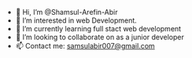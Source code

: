 - 👋 Hi, I’m @Shamsul-Arefin-Abir
- 👀 I’m interested in web Development.
- 🌱 I’m currently learning full stact web development
- 💞️ I’m looking to collaborate on as a junior developer
- 📫 Contact me: samsulabir007@gmail.com

<!---
Samsul-abir/Samsul-abir is a ✨ special ✨ repository because its `README.md` (this file) appears on your GitHub profile.
You can click the Preview link to take a look at your changes.
--->
